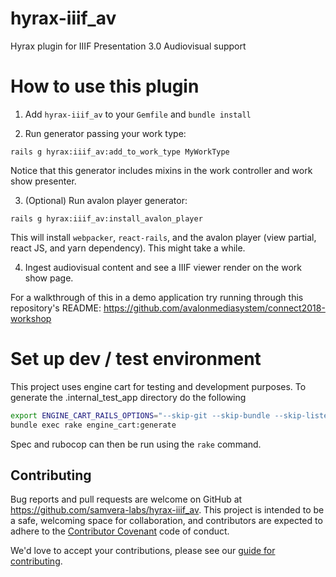 # hyrax-iiif_av
Hyrax plugin for IIIF Presentation 3.0 Audiovisual support

# How to use this plugin
1. Add `hyrax-iiif_av` to your `Gemfile` and `bundle install`

2. Run generator passing your work type:
```
rails g hyrax:iiif_av:add_to_work_type MyWorkType
```
Notice that this generator includes mixins in the work controller and work show presenter.

3. (Optional) Run avalon player generator:
```
rails g hyrax:iiif_av:install_avalon_player
```
This will install `webpacker`, `react-rails`, and the avalon player (view partial, react JS, and yarn dependency).  This might take a while.

4. Ingest audiovisual content and see a IIIF viewer render on the work show page.

For a walkthrough of this in a demo application try running through this repository's README: https://github.com/avalonmediasystem/connect2018-workshop


# Set up dev / test environment
This project uses engine cart for testing and development purposes. To generate the .internal_test_app directory do the following

```bash
export ENGINE_CART_RAILS_OPTIONS="--skip-git --skip-bundle --skip-listen --skip-spring --skip-yarn --skip-keeps --skip-coffee --skip-puma --skip-test"
bundle exec rake engine_cart:generate
```

Spec and rubocop can then be run using the `rake` command.

## Contributing

Bug reports and pull requests are welcome on GitHub at <https://github.com/samvera-labs/hyrax-iiif_av>. This project is intended to be a safe, welcoming space for collaboration, and contributors are expected to adhere to the [Contributor Covenant](http://contributor-covenant.org) code of conduct.

We'd love to accept your contributions, please see our [guide for contributing](https://github.com/samvera-labs/hyrax-iiif_av/blob/main/CONTRIBUTING.md).
